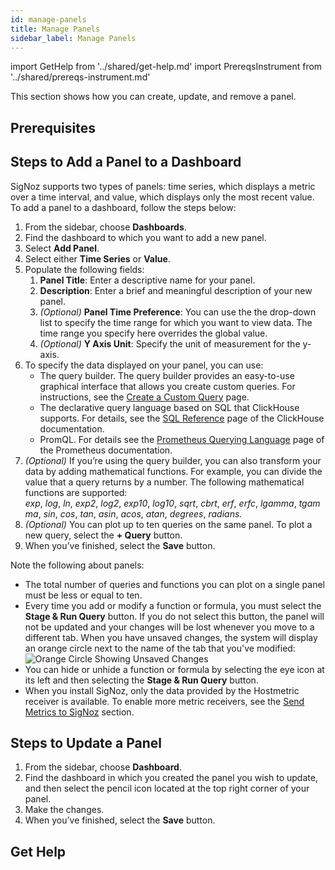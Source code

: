 ```yaml
---
id: manage-panels
title: Manage Panels
sidebar_label: Manage Panels
---
```


import GetHelp from '../shared/get-help.md'
import PrereqsInstrument from '../shared/prereqs-instrument.md'

This section shows how you can create, update, and remove a panel.

## Prerequisites

<PrereqsInstrument />

## Steps to Add a Panel to a Dashboard

SigNoz supports two types of panels: time series, which displays a metric over a time interval, and value, which displays only the most recent value. To add a panel to a dashboard, follow the steps below:

1. From the sidebar, choose **Dashboards**.
2. Find the dashboard to which you want to add a new panel.
3. Select **Add Panel**.
4. Select either **Time Series** or **Value**.
5. Populate the following fields:
    1. **Panel Title**: Enter a descriptive name for your panel.
    2. **Description**: Enter a brief and meaningful description of your new panel.
    3. _(Optional)_ **Panel Time Preference**: You can use the the drop-down list to specify the time range for which you want to view data. The time range you specify here overrides the global value.
    4. _(Optional)_ **Y Axis Unit**: Specify the unit of measurement for the y-axis.
6. To specify the data displayed on your panel, you can use:
    - The query builder. The query builder provides an easy-to-use graphical interface that allows you create custom queries. For instructions, see the [Create a Custom Query](/docs/userguide/create-a-custom-query) page.
    - The declarative query language based on SQL that ClickHouse supports. For details, see the [SQL Reference](https://clickhouse.com/docs/en/sql-reference/) page of the ClickHouse documentation.
    - PromQL. For details see the [Prometheus Querying Language](https://prometheus.io/docs/prometheus/latest/querying/basics/) page of the Prometheus documentation.
7. _(Optional)_ If you’re using the query builder, you can also transform your data by adding mathematical functions. For example, you can divide the value that a query returns by a number. The following mathematical functions are supported: *exp*, *log*, *ln*, *exp2*, *log2*, *exp10*, *log10*, *sqrt*, *cbrt*, *erf*, *erfc*, *lgamma*, *tgamma*, *sin*, *cos*, *tan*, *asin*, *acos*, *atan*, *degrees*, *radians.*
8. _(Optional)_ You can plot up to ten queries on the same panel. To plot a new query, select the **+ Query** button.
9.  When you’ve finished, select the **Save** button.

Note the following about panels:
- The total number of queries and functions you can plot on a single panel must be less or equal to ten.
- Every time you add or modify a function or formula, you must select the **Stage & Run Query** button. If you do not select this button, the panel will not be updated and your changes will be lost whenever you move to a different tab. When you have unsaved changes, the system will display an orange circle next to the name of the tab that you've modified:
  ![Orange Circle Showing Unsaved Changes](/img/docs/orange-circle.png)
- You can hide or unhide a function or formula by selecting the eye icon at its left and then selecting the **Stage & Run Query** button.
- When you install SigNoz, only the data provided by the Hostmetric receiver is available. To enable more metric receivers, see the [Send Metrics to SigNoz](/docs/userguide/send-metrics) section.

## Steps to Update a Panel

1. From the sidebar, choose **Dashboard**.
2. Find the dashboard in which you created the panel you wish to update, and then select the pencil icon located at the top right corner of your panel.
3. Make the changes.
4. When you’ve finished, select the **Save** button.

## Get Help

<GetHelp />